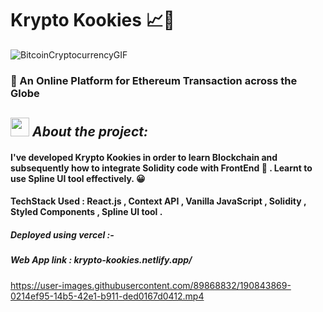 # Krypto Kookies 📈🍪
![BitcoinCryptocurrencyGIF](https://user-images.githubusercontent.com/89868832/190689901-8fe0fb55-7ca9-457d-9948-7fd00f0253b0.gif)



### 🚀  An Online Platform for Ethereum Transaction across the Globe
## <img src="https://media.giphy.com/media/ObNTw8Uzwy6KQ/giphy.gif" width="30px">&nbsp;*****About the project:*****


#### I've developed Krypto Kookies in order to learn Blockchain and subsequently how to integrate Solidity code with FrontEnd 🚀 . Learnt to use Spline UI tool effectively. 😀

#### TechStack Used : React.js , Context API , Vanilla JavaScript , Solidity , Styled Components , Spline UI tool .
##### Deployed using vercel :-

##### Web App link : krypto-kookies.netlify.app/



https://user-images.githubusercontent.com/89868832/190843869-0214ef95-14b5-42e1-b911-ded0167d0412.mp4
